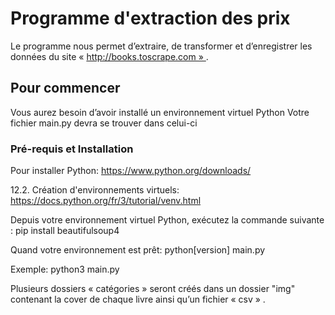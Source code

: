 # Programme d'extraction des prix

Le programme nous permet  d’extraire, de transformer et d’enregistrer les données du site « http://books.toscrape.com » .


## Pour commencer

Vous aurez besoin d’avoir installé un environnement virtuel Python
Votre fichier main.py devra se trouver dans celui-ci

### Pré-requis et Installation

Pour installer Python:
https://www.python.org/downloads/

12.2. Création d'environnements virtuels:
https://docs.python.org/fr/3/tutorial/venv.html

Depuis votre environnement virtuel Python, exécutez la commande suivante :
pip install beautifulsoup4

Quand votre environnement est prêt:
python[version] main.py

Exemple:
python3 main.py

Plusieurs dossiers « catégories » seront créés dans un dossier "img" contenant la cover de chaque livre ainsi qu’un fichier « csv » .


